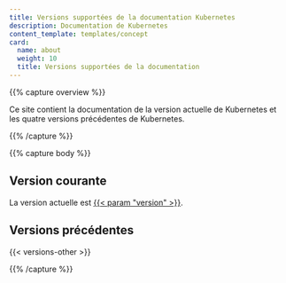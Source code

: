 ```yaml
---
title: Versions supportées de la documentation Kubernetes
description: Documentation de Kubernetes
content_template: templates/concept
card:
  name: about
  weight: 10
  title: Versions supportées de la documentation
---
```


{{% capture overview %}}

Ce site contient la documentation de la version actuelle de Kubernetes et les quatre versions précédentes de Kubernetes.

{{% /capture %}}

{{% capture body %}}

## Version courante

La version actuelle est [{{< param "version" >}}](/).

## Versions précédentes

{{< versions-other >}}

{{% /capture %}}
